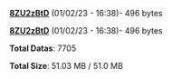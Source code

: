 [**8ZU2zBtD**](/data/8ZU2zBtD.txt) (01/02/23 - 16:38)- 496 bytes

[**8ZU2zBtD**](/data/8ZU2zBtD.txt) (01/02/23 - 16:38)- 496 bytes

**Total Datas**: 7705

**Total Size**: 51.03 MB / 51.0 MB